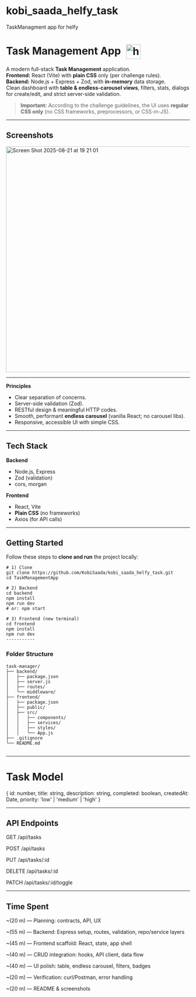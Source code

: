 # kobi_saada_helfy_task
TaskManagment app for helfy
# Task Management App <img src="https://github.com/user-attachments/assets/7c944f2b-c9df-4204-a550-3b9076b67042" alt="helfy_icon" width="40" style="vertical-align: middle; margin-left: 8px;" />

A modern full-stack **Task Management** application.  
**Frontend:** React (Vite) with **plain CSS** only (per challenge rules).  
**Backend:** Node.js + Express + Zod, with **in-memory** data storage.  
Clean dashboard with **table & endless-carousel views**, filters, stats, dialogs for create/edit, and strict server-side validation.

> **Important:** According to the challenge guidelines, the UI uses **regular CSS only** (no CSS frameworks, preprocessors, or CSS-in-JS).

---

## Screenshots

<img width="1256" height="617" alt="Screen Shot 2025-08-21 at 19 21 01" src="https://github.com/user-attachments/assets/5de6a0f4-cfc6-4a22-869f-c568b329a1a0" />

---


**Principles**
- Clear separation of concerns.
- Server-side validation (Zod).
- RESTful design & meaningful HTTP codes.
- Smooth, performant **endless carousel** (vanilla React; no carousel libs).
- Responsive, accessible UI with simple CSS.

---

## Tech Stack

**Backend**
- Node.js, Express
- Zod (validation)
- cors, morgan

**Frontend**
- React, Vite
- **Plain CSS** (no frameworks)
- Axios (for API calls)

---

## Getting Started

Follow these steps to **clone and run** the project locally:

```
# 1) Clone
git clone https://github.com/KobiSaada/kobi_saada_helfy_task.git
cd TaskManagementApp

# 2) Backend
cd backend
npm install
npm run dev     
# or: npm start

# 3) Frontend (new terminal)
cd frontend
npm install
npm run dev    
-----------
```
### Folder Structure

  ```
task-manager/
├── backend/
│   ├── package.json
│   ├── server.js
│   ├── routes/
│   └── middleware/
├── frontend/
│   ├── package.json
│   ├── public/
│   ├── src/
│   │   ├── components/
│   │   ├── services/
│   │   ├── styles/
│   │   └── App.js
├── .gitignore
└── README.md

 
```  

-----------
# Task Model


{
  id: number,
  title: string,
  description: string,
  completed: boolean,
  createdAt: Date,
  priority: 'low' | 'medium' | 'high'
}

-----------

## API Endpoints

GET /api/tasks

POST /api/tasks

PUT /api/tasks/:id

DELETE /api/tasks/:id

PATCH /api/tasks/:id/toggle

-----------

## Time Spent

~(20 m) — Planning: contracts, API, UX

~(55 m) — Backend: Express setup, routes, validation, repo/service layers

~(45 m) — Frontend scaffold: React, state, app shell

~(40 m) — CRUD integration: hooks, API client, data flow

~(40 m) — UI polish: table, endless carousel, filters, badges

~(20 m) — Verification: curl/Postman, error handling

~(20 m) — README & screenshots
